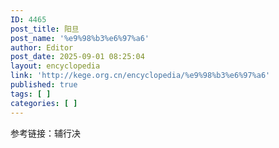 ```yaml
---
ID: 4465
post_title: 阳旦
post_name: '%e9%98%b3%e6%97%a6'
author: Editor
post_date: 2025-09-01 08:25:04
layout: encyclopedia
link: 'http://kege.org.cn/encyclopedia/%e9%98%b3%e6%97%a6'
published: true
tags: [ ]
categories: [ ]
---
```

参考链接：辅行决